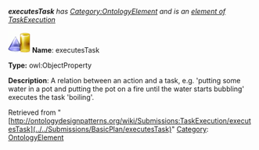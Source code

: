 ___executesTask__ has [Category:OntologyElement](../../Category/OntologyElement "Category:OntologyElement") and is an [element of](../../Property/ElementOf "Property:ElementOf") [TaskExecution](../../Submissions/TaskExecution "Submissions:TaskExecution")_


  




[![ObjectProperty](../../images/thumb/c/c3/ObjectProperty.gif/45px-ObjectProperty.gif)](../../Image/ObjectProperty.gif "ObjectProperty")
__Name__: executesTask 


__Type:__ owl:ObjectProperty 


__Description__: A relation between an action and a task, e.g. 'putting some water in a pot and putting the pot on a fire until the water starts bubbling' executes the task 'boiling'. 





Retrieved from "[http://ontologydesignpatterns.org/wiki/Submissions:TaskExecution/executesTask](../../Submissions/BasicPlan/executesTask)"
 [Category](http://ontologydesignpatterns.org/wiki/Special:Categories "Special:Categories"): [OntologyElement](../../Category/OntologyElement "Category:OntologyElement")